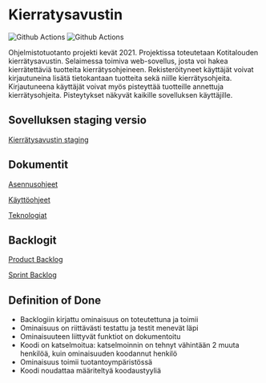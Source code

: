 # Kierratysavustin

![Github Actions](https://github.com/ohtuprojekti-Kierratysavustin/Kierratysavustin/workflows/Pushing%20to%20main/badge.svg)
![Github Actions](https://github.com/ohtuprojekti-Kierratysavustin/Kierratysavustin/workflows/Pushing%20to%20staging/badge.svg)

Ohjelmistotuotanto projekti kevät 2021. Projektissa toteutetaan Kotitalouden kierrätysavustin. Selaimessa toimiva web-sovellus, josta voi hakea kierrätettäviä tuotteita kierrätysohjeineen. Rekisteröityneet käyttäjät voivat kirjautuneina lisätä tietokantaan tuotteita sekä niille kierrätysohjeita. Kirjautuneena käyttäjät voivat myös pisteyttää tuotteille annettuja kierrätysohjeita. Pisteytykset näkyvät kaikille sovelluksen käyttäjille. 

## Sovelluksen staging versio

[Kierrätysavustin staging](https://ohtup-staging.cs.helsinki.fi/kierratysavustin)

## Dokumentit

[Asennusohjeet](https://github.com/ohtuprojekti-Kierratysavustin/Kierratysavustin/blob/staging/documents/asennusohje.md)

[Käyttöohjeet](https://github.com/ohtuprojekti-Kierratysavustin/Kierratysavustin/blob/staging/documents/kayttoohje.md)

[Teknologiat](https://github.com/ohtuprojekti-Kierratysavustin/Kierratysavustin/blob/staging/documents/teknologiat.md)

## Backlogit

[Product Backlog](https://helsinkifi-my.sharepoint.com/:x:/g/personal/nikoniem_ad_helsinki_fi/ERuO8ymmJqBNmf8HWcKgGzMBSdDg_Toyv-BznDmCSS-kbg)

[Sprint Backlog](https://helsinkifi-my.sharepoint.com/:x:/g/personal/nikoniem_ad_helsinki_fi/ERAkIkV4J0xPrpyMbGz6f5cBf3QTdUrDT29EKru2q1t1LA?e=dhQ87B)

## Definition of Done

- Backlogiin kirjattu ominaisuus on toteutettuna ja toimii 
- Ominaisuus on riittävästi testattu ja testit menevät läpi
- Ominaisuuteen liittyvät funktiot on dokumentoitu
- Koodi on katselmoitua: katselmoinnin on tehnyt vähintään 2 muuta henkilöä, kuin ominaisuuden koodannut henkilö
- Ominaisuus toimii tuotantoympäristössä
- Koodi noudattaa määriteltyä koodaustyyliä

